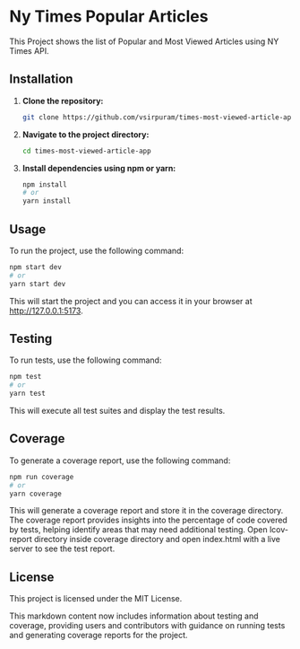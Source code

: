 # Ny Times Popular Articles

This Project shows the list of Popular and Most Viewed Articles using NY Times API.

## Installation

1. **Clone the repository:**

   ```bash
   git clone https://github.com/vsirpuram/times-most-viewed-article-app.git
   ```

2. **Navigate to the project directory:**

   ```bash
   cd times-most-viewed-article-app
   ```

3. **Install dependencies using npm or yarn:**
   ```bash
   npm install
   # or
   yarn install
   ```

## Usage

To run the project, use the following command:

```bash
npm start dev
# or
yarn start dev
```
This will start the project and you can access it in your browser at http://127.0.0.1:5173.


## Testing

To run tests, use the following command:

```bash
npm test
# or
yarn test
```

This will execute all test suites and display the test results.

## Coverage

To generate a coverage report, use the following command:

```bash
npm run coverage
# or
yarn coverage
```

This will generate a coverage report and store it in the coverage directory. The coverage report provides insights into the percentage of code covered by tests, helping identify areas that may need additional testing. Open lcov-report directory inside coverage directory and open index.html with a live server to see the test report.

## License

This project is licensed under the MIT License.

This markdown content now includes information about testing and coverage, providing users and contributors with guidance on running tests and generating coverage reports for the project.

